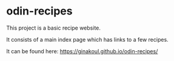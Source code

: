 # odin-recipes

This project is a basic recipe website.

It consists of a main index page which has links to a few recipes.

It can be found here: https://ginakoul.github.io/odin-recipes/